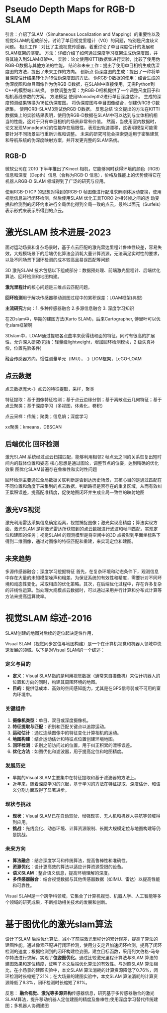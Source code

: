 # Pseudo Depth Maps for RGB-D SLAM

引言：介绍了SLAM（Simultaneous Localization and Mapping）的重要性以及视觉SLAM的组成部分。讨论了单目视觉里程计（VO）的问题，特别是尺度歧义问题。
相关工作：对比了主流视觉传感器，着重讨论了单目深度估计的发展和SLAM框架的演变。
方法：详细介绍了如何通过深度学习框架生成伪深度图，并将其输入到SLAM框架中。
实验：论文使用KITTI数据集进行实验，比较了使用伪RGB-D数据与其他方法的性能。
结论和未来工作：提出了使用单目相机生成伪深度图的方法，提出了未来工作的方向。
创新点
伪深度图的生成：提出了一种将单目深度估计结果转化为16位伪深度图的方法。
伪RGB-D数据的使用：结合生成的伪深度图和单目图像作为伪RGB-D数据，在SLAM中直接使用，无需Python到C++的模型端口转换。
参数调整方案：为RGB-D相机提供了一个调整尺度因子和相机基线参数的方案。
方法模型
使用Monodepth2进行单目深度估计。
生成的深度预测结果转换为16位伪深度图。
将伪深度图与单目图像结合，创建伪RGB-D数据集。
使用ORB-SLAM3测试伪RGB-D数据。
反思总结
论文提出的方法在KITTI数据集上的实验结果表明，使用伪RGB-D数据在SLAM中可以达到与立体相机相当的性能，这对于只有单目相机的场景非常有价值。
然而，当使用室内数据时，论文发现Monodepth2的性能存在局限性，表现出轨迹漂移，这表明模型可能需要针对不同场景进行重新训练和调整。
未来的研究可能会探索更适用于密集建筑和导航系统的伪深度映射方案，并开发更完整的SLAM系统。

## RGB-D

微软公司在 2010 下半年推出了Kinect 相机，它能够同时获得环境的颜色（RGB）信息和深度（Depth）信息（合称为RGB-D 信息），价格及性能上的优势使得它在机器人RGB-D SLAM 领域得到了广泛的研究与应用。

使用RGB-D ICP 的思想对得到的RGB-D 帧图像进行配准求解刚体运动变换，使用视觉信息进行闭环检测，然后使用SLAM 优化工具TORO 对相邻帧之间的运
动变换和检测到的闭环约束进行全局优化得到全局一致的点云，最终以面元（Surfels）表示形式来表示所得到的点云。






# 激光SLAM 技术进展-2023
面对运动场景和复杂场景时，基于点云匹配的激光雷达里程计鲁棒性较差，容易失效，大规模场景下的后端优化算法会消耗大量计算资源，无法满足实时性的要求，以及不同场景下回环检测的成本较高且易误匹配等问题

3D 激光SLAM 技术包括以下组成部分：数据预处理、前端激光里程计、后端优化算法、回环检测和地图构建。

**激光里程计**的核心问题是三维点云匹配问题，

**回环检测**用于解决传感器移动测图过程中的累积误差：LOAM框架(典型)



**主流研究**方向：1. 多种传感器融合 2.多源信息融合 3. 深度学习知识

在2Dslam中，早期的建图方法(Karto SLAM)，后来Cartographer,  傅里叶可以优化slam框架啊

3Dslam中，LOAM通过提取各点曲率来获得线和面的特征，同时有很高的扩展性，允许深入研究(包括：轻量级lightweight，增加回环检测模块，2 级失真补偿，位置先验条件)

融合传感器方向，惯性测量单元（IMU），-》LIOM框架，LeGO-LOAM



## 点云数据

点云数据庞大-》点云的特征提取，采样，聚类

特征提取：基于图像特征检测；基于点云边缘分割；基于离散点云几何特征；基于点云聚类；基于深度学习（多视图，体素化，卷积）

点云采样：传统；聚类；信息熵；深度学习

xx聚类：kmeans，DBSCAN



## 后端优化 回环检测
激光SLAM 系统经过点云扫描匹配，能够利用相邻2 帧点云之间的关系恢复出短时间内的载体位置和姿态
核心思想是通过图论，调整节点的位姿，达到精确的优化效果
图优化SLAM普遍存在鲁棒性和实时性问题

回环检测主要通过全局数据关联判断是否到达历史场景，其核心目的是通过匹配在不同位置和角度下采集到的点云数据，判断路径是否存在的重复区域，从而有效纠正累积误差，提高配准精度，促使地图闭环并生成全局一致性的映射地图



## 激光VS视觉
激光利用雷达采集信息确定距离，视觉捕捉图像；激光实现高精度；算法实现方面，激光SLAM 是将激光雷达所获取到的点云数据进行滤波和帧间匹配，实现定位和建图的任务；视觉SLAM 的观测模型是将空间中的3D 点投影到平面坐标系下得到二维图像，通过对图像的特征匹配和重建，来实现定位和建图。

## 未来趋势
多源传感器融合；深度学习挖掘特征
首先，在复杂环境和动态条件下，观测信息中存在大量的未知模型噪声和粗差。为保证系统的有效性和精度，需要针对不同环境和动态性变化，采取相应的优化策略。其次，在后端优化过程中，存在许多复杂的非线性运算。当处理大规模点云数据时，可以通过采用并行计算和分布式计算等方法来提高运算效率。


# 视觉SLAM 综述-2016
SLAM创建的地图对后续的定位起决定性作用，

Visual SLAM（视觉同步定位与地图构建）是一个在计算机视觉和机器人领域中快速发展的领域。以下是对Visual SLAM的一个综述：

### 定义与目的
- **定义**：Visual SLAM指的是利用视觉数据（通常来自摄像机）来估计机器人的位置和方向的同时，构建其周围环境的地图。
- **目的**：提供低成本、高效的空间感知能力，尤其是在GPS信号弱或不可用的室内环境中。

### 关键组件
1. **摄像机类型**：单目、双目或深度摄像机。
2. **特征提取与匹配**：识别和匹配关键点以追踪运动。
3. **运动估计**：通过连续图像中的特征变化计算相机的运动。
4. **地图构建**：结合运动估计和特征点位置创建环境地图。
5. **回环检测**：识别之前访问过的位置，用于纠正积累的漂移误差。
6. **优化方法**：如图优化和滤波器，用于提高定位和地图精度。

### 发展历史
- 早期的Visual SLAM主要集中在特征提取和基于滤波器的方法上。
- 近年来，随着深度学习的兴起，基于学习的方法在特征提取、深度估计、和语义分割方面取得了显著进步。

### 现状与挑战
- **现状**：Visual SLAM已在自动驾驶、增强现实、无人机和机器人导航等领域得到应用。
- **挑战**：光线变化、动态环境、计算资源限制、长期大规模定位与地图构建等仍是挑战。

### 未来方向
- **算法融合**：结合深度学习和传统算法，提高鲁棒性和准确性。
- **资源优化**：设计更高效的算法以适应计算资源受限的设备。
- **语义SLAM**：整合语义信息，提高环境理解的深度。
- **多传感器融合**：结合视觉数据与其他传感器数据（如IMU、雷达）以提高性能和可靠性。

Visual SLAM是一个跨学科领域，它集合了计算机视觉、机器人学、人工智能等多个领域的研究成果，不断推动相关技术的发展和创新。

# 基于图优化的激光slam算法

设计了SLAM 后端优化算法，减小了前端激光里程计的累计误差，提高了算法的建图性能。通过像素匹配进行闭环检测，使用分支定界加速闭环检测，提高了闭环检测的速度；根据检测到的闭环构建位姿图，建立目标函数，采用列文伯格-马夸尔特法进行求解，实现了**位姿图优化**。通过比较激光里程计算法与SLAM 算法的建图效果和定位精度，证明了本文后端优化算法的有效性。与对照SLAM 算法相比，在小场景的建图实验中，本文SLAM 算法消耗的计算资源降低了0.76%，闭环检测时长缩短了21%；在大场景的建图实验中，本文SLAM 算法消耗的计算资源降低了6.3%，闭环检测时长缩短了81%。

反思： **融合视觉、激光等多源异构**传感器信息，研究基于多传感器融合的激光SLAM算法，提升移动机器人定位建图的精度及鲁棒性;使用深度学习替代传统建图；多机器人协调建图
